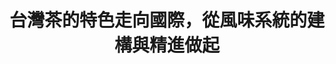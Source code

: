 ---
layout: post
title: "台灣茶的特色走向國際，從風味系統的建構與精進做起"
tags:
  - "文化"
  - "共創"
id: 86
thumbnail: ""
description: "開放政府第86次協作會議「台灣茶風味系統精進」"
color: "yellow"
departments:
  - "農委會"
cover:
  link: "https://youtu.be/jPY_E7WU_RE"
introduction:
  content: "農委會茶葉改良場為建立台灣茶葉的風味系統，藉此推廣品茶文化並將台灣茶推向國際，設計了風味輪1.0版先行推廣。為了讓風味系統更貼近品茶專業者、茶葉愛好者及一般消費者的使用情境，茶改場在開放政府聯絡人月會提出「自提案」，透過協作會議的方式蒐集更多元的意見，會議當天透過各方專業的對話與創作，啟發了更豐富的內容與形式，也為風味系統2.0和未來的資料數位化立下厚實的基礎。"
  image: "https://drive.google.com/file/d/1FQ_ACJ2jElqoUZdqHnKLyMqq0Po0W3Gu/view?usp=sharing"
join:
  type: "部"
  images:
embed:
  - type: "mind_map"
    links:
      - "https://miro.com/app/live-embed/o9J_lZm8QLc=/?moveToViewport=12868,-3835,15008,7099&amp;embedAutoplay=true"
  - type: "ministry_slide"
    links:
      - "https://issuu.com/pdis.tw/docs/1100312_______"
  - type: "host_slide"
    links:
      - "https://issuu.com/pdis.tw/docs/_86-_______________"
---